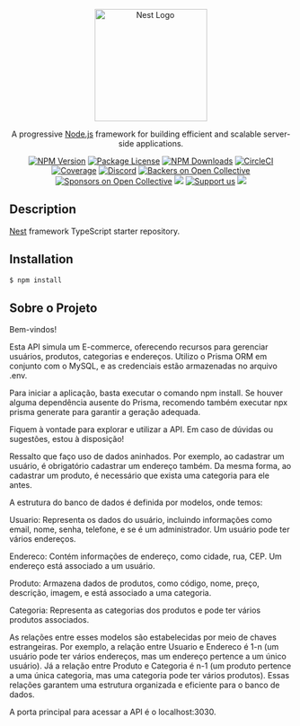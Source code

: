 <p align="center">
  <a href="http://nestjs.com/" target="blank"><img src="https://nestjs.com/img/logo-small.svg" width="200" alt="Nest Logo" /></a>
</p>

[circleci-image]: https://img.shields.io/circleci/build/github/nestjs/nest/master?token=abc123def456
[circleci-url]: https://circleci.com/gh/nestjs/nest

  <p align="center">A progressive <a href="http://nodejs.org" target="_blank">Node.js</a> framework for building efficient and scalable server-side applications.</p>
    <p align="center">
<a href="https://www.npmjs.com/~nestjscore" target="_blank"><img src="https://img.shields.io/npm/v/@nestjs/core.svg" alt="NPM Version" /></a>
<a href="https://www.npmjs.com/~nestjscore" target="_blank"><img src="https://img.shields.io/npm/l/@nestjs/core.svg" alt="Package License" /></a>
<a href="https://www.npmjs.com/~nestjscore" target="_blank"><img src="https://img.shields.io/npm/dm/@nestjs/common.svg" alt="NPM Downloads" /></a>
<a href="https://circleci.com/gh/nestjs/nest" target="_blank"><img src="https://img.shields.io/circleci/build/github/nestjs/nest/master" alt="CircleCI" /></a>
<a href="https://coveralls.io/github/nestjs/nest?branch=master" target="_blank"><img src="https://coveralls.io/repos/github/nestjs/nest/badge.svg?branch=master#9" alt="Coverage" /></a>
<a href="https://discord.gg/G7Qnnhy" target="_blank"><img src="https://img.shields.io/badge/discord-online-brightgreen.svg" alt="Discord"/></a>
<a href="https://opencollective.com/nest#backer" target="_blank"><img src="https://opencollective.com/nest/backers/badge.svg" alt="Backers on Open Collective" /></a>
<a href="https://opencollective.com/nest#sponsor" target="_blank"><img src="https://opencollective.com/nest/sponsors/badge.svg" alt="Sponsors on Open Collective" /></a>
  <a href="https://paypal.me/kamilmysliwiec" target="_blank"><img src="https://img.shields.io/badge/Donate-PayPal-ff3f59.svg"/></a>
    <a href="https://opencollective.com/nest#sponsor"  target="_blank"><img src="https://img.shields.io/badge/Support%20us-Open%20Collective-41B883.svg" alt="Support us"></a>
  <a href="https://twitter.com/nestframework" target="_blank"><img src="https://img.shields.io/twitter/follow/nestframework.svg?style=social&label=Follow"></a>
</p>
  <!--[![Backers on Open Collective](https://opencollective.com/nest/backers/badge.svg)](https://opencollective.com/nest#backer)
  [![Sponsors on Open Collective](https://opencollective.com/nest/sponsors/badge.svg)](https://opencollective.com/nest#sponsor)-->

## Description

[Nest](https://github.com/nestjs/nest) framework TypeScript starter repository.

## Installation

```bash
$ npm install
```

## Sobre o Projeto

Bem-vindos!

Esta API simula um E-commerce, oferecendo recursos para gerenciar usuários, produtos, categorias e endereços. Utilizo o Prisma ORM em conjunto com o MySQL, e as credenciais estão armazenadas no arquivo .env.

Para iniciar a aplicação, basta executar o comando npm install. Se houver alguma dependência ausente do Prisma, recomendo também executar npx prisma generate para garantir a geração adequada.

Fiquem à vontade para explorar e utilizar a API. Em caso de dúvidas ou sugestões, estou à disposição!

Ressalto que faço uso de dados aninhados. Por exemplo, ao cadastrar um usuário, é obrigatório cadastrar um endereço também. Da mesma forma, ao cadastrar um produto, é necessário que exista uma categoria para ele antes.

A estrutura do banco de dados é definida por modelos, onde temos:

Usuario: Representa os dados do usuário, incluindo informações como email, nome, senha, telefone, e se é um administrador. Um usuário pode ter vários endereços.

Endereco: Contém informações de endereço, como cidade, rua, CEP. Um endereço está associado a um usuário.

Produto: Armazena dados de produtos, como código, nome, preço, descrição, imagem, e está associado a uma categoria.

Categoria: Representa as categorias dos produtos e pode ter vários produtos associados.

As relações entre esses modelos são estabelecidas por meio de chaves estrangeiras. Por exemplo, a relação entre Usuario e Endereco é 1-n (um usuário pode ter vários endereços, mas um endereço pertence a um único usuário). Já a relação entre Produto e Categoria é n-1 (um produto pertence a uma única categoria, mas uma categoria pode ter vários produtos). Essas relações garantem uma estrutura organizada e eficiente para o banco de dados.

A porta principal para acessar a API é o localhost:3030.






